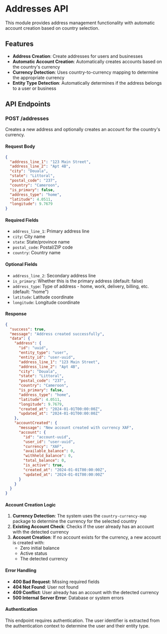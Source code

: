 # Addresses API

This module provides address management functionality with automatic account creation based on country selection.

## Features

- **Address Creation**: Create addresses for users and businesses
- **Automatic Account Creation**: Automatically creates accounts based on the country's currency
- **Currency Detection**: Uses country-to-currency mapping to determine the appropriate currency
- **Entity Type Detection**: Automatically determines if the address belongs to a user or business

## API Endpoints

### POST /addresses

Creates a new address and optionally creates an account for the country's currency.

#### Request Body

```json
{
  "address_line_1": "123 Main Street",
  "address_line_2": "Apt 4B",
  "city": "Douala",
  "state": "Littoral",
  "postal_code": "237",
  "country": "Cameroon",
  "is_primary": false,
  "address_type": "home",
  "latitude": 4.0511,
  "longitude": 9.7679
}
```

#### Required Fields

- `address_line_1`: Primary address line
- `city`: City name
- `state`: State/province name
- `postal_code`: Postal/ZIP code
- `country`: Country name

#### Optional Fields

- `address_line_2`: Secondary address line
- `is_primary`: Whether this is the primary address (default: false)
- `address_type`: Type of address - home, work, delivery, billing, etc. (default: "home")
- `latitude`: Latitude coordinate
- `longitude`: Longitude coordinate

#### Response

```json
{
  "success": true,
  "message": "Address created successfully",
  "data": {
    "address": {
      "id": "uuid",
      "entity_type": "user",
      "entity_id": "user-uuid",
      "address_line_1": "123 Main Street",
      "address_line_2": "Apt 4B",
      "city": "Douala",
      "state": "Littoral",
      "postal_code": "237",
      "country": "Cameroon",
      "is_primary": false,
      "address_type": "home",
      "latitude": 4.0511,
      "longitude": 9.7679,
      "created_at": "2024-01-01T00:00:00Z",
      "updated_at": "2024-01-01T00:00:00Z"
    },
    "accountCreated": {
      "message": "New account created with currency XAF",
      "account": {
        "id": "account-uuid",
        "user_id": "user-uuid",
        "currency": "XAF",
        "available_balance": 0,
        "withheld_balance": 0,
        "total_balance": 0,
        "is_active": true,
        "created_at": "2024-01-01T00:00:00Z",
        "updated_at": "2024-01-01T00:00:00Z"
      }
    }
  }
}
```

#### Account Creation Logic

1. **Currency Detection**: The system uses the `country-currency-map` package to determine the currency for the selected country
2. **Existing Account Check**: Checks if the user already has an account with the detected currency
3. **Account Creation**: If no account exists for the currency, a new account is created with:
   - Zero initial balance
   - Active status
   - The detected currency

#### Error Handling

- **400 Bad Request**: Missing required fields
- **404 Not Found**: User not found
- **409 Conflict**: User already has an account with the detected currency
- **500 Internal Server Error**: Database or system errors

#### Authentication

This endpoint requires authentication. The user identifier is extracted from the authentication context to determine the user and their entity type.
